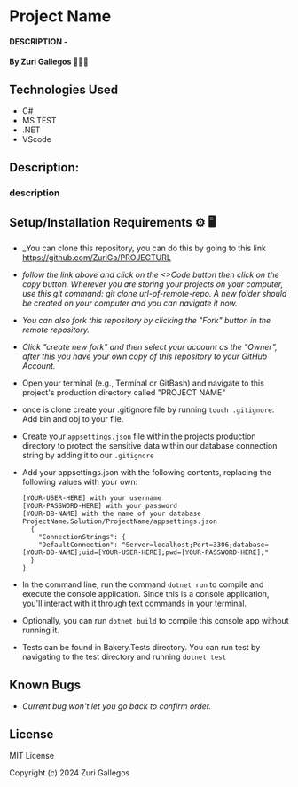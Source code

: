 # Project Name

#### DESCRIPTION -

#### By Zuri Gallegos 👩🏾‍💻

## Technologies Used

* C#
* MS TEST
* .NET
* VScode


## Description: 
### description


## Setup/Installation Requirements ⚙️ 🖥️

* _You can clone this repository, you can do this by going to this link https://github.com/ZuriGa/PROJECTURL
* _follow the link above and click on the <>Code button then click on the copy button. Wherever you are storing your projects on your computer, use this git command: git clone url-of-remote-repo. A new folder should be created on your computer and you can navigate it now._
* _You can also fork this repository by clicking the "Fork" button in the remote repository._
* _Click "create new fork" and then select your account as the "Owner", after this you have your own copy of this repository to your GitHub Account._
* Open your terminal (e.g., Terminal or GitBash) and navigate to this project's production directory called "PROJECT NAME"
* once is clone create your .gitignore file by running `touch .gitignore`. Add bin and obj to your file.
* Create your `appsettings.json` file within the projects production directory to protect the sensitive data within our database connection string by adding it to our `.gitignore`
* Add your appsettings.json with the following contents, replacing the following values with your own:

      [YOUR-USER-HERE] with your username
      [YOUR-PASSWORD-HERE] with your password
      [YOUR-DB-NAME] with the name of your database
      ProjectName.Solution/ProjectName/appsettings.json
        {
          "ConnectionStrings": {
          "DefaultConnection": "Server=localhost;Port=3306;database=[YOUR-DB-NAME];uid=[YOUR-USER-HERE];pwd=[YOUR-PASSWORD-HERE];"
        }
      }
* In the command line, run the command `dotnet run` to compile and execute the console application. Since this is a console application, you'll interact with it through text commands in your terminal.
* Optionally, you can run `dotnet build` to compile this console app without running it.
* Tests can be found in Bakery.Tests directory. You can run test by navigating to the test directory and running `dotnet test`


## Known Bugs

* _Current bug won't let you go back to confirm order._


## License

MIT License

Copyright (c) 2024 Zuri Gallegos
